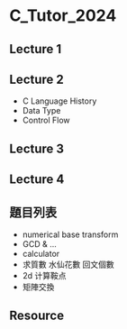 # C_Tutor_2024

## Lecture 1

## Lecture 2
* C Language History
* Data Type 
* Control Flow
## Lecture 3

## Lecture 4

## 題目列表
* numerical base transform
* GCD & ...
* calculator
* 求質數 水仙花數 回文個數
* 2d 计算鞍点
* 矩陣交換


## Resource
